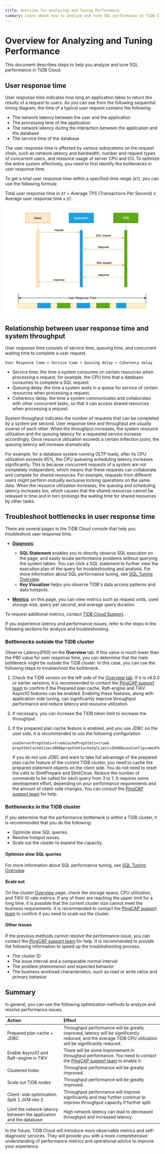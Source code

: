 ```yaml
---
title: Overview for Analyzing and Tuning Performance
summary: Learn about how to analyze and tune SQL performance in TiDB Cloud.
---
```


# Overview for Analyzing and Tuning Performance

This document describes steps to help you analyze and tune SQL performance in TiDB Cloud.

## User response time

User response time indicates how long an application takes to return the results of a request to users. As you can see from the following sequential timing diagram, the time of a typical user request contains the following:

- The network latency between the user and the application
- The processing time of the application
- The network latency during the interaction between the application and the database
- The service time of the database

The user response time is affected by various subsystems on the request chain, such as network latency and bandwidth, number and request types of concurrent users, and resource usage of server CPU and I/O. To optimize the entire system effectively, you need to first identify the bottlenecks in user response time.

To get a total user response time within a specified time range (`ΔT`), you can use the following formula:

Total user response time in `ΔT` = Average TPS (Transactions Per Second) x Average user response time x `ΔT`.

![user_response_time](/media/performance/user_response_time_en.png)

## Relationship between user response time and system throughput

User response time consists of service time, queuing time, and concurrent waiting time to complete a user request.

```
User Response time = Service time + Queuing delay + Coherency delay
```

- Service time: the time a system consumes on certain resources when processing a request, for example, the CPU time that a database consumes to complete a SQL request.
- Queuing delay: the time a system waits in a queue for service of certain resources when processing a request.
- Coherency delay: the time a system communicates and collaborates with other concurrent tasks, so that it can access shared resources when processing a request.

System throughput indicates the number of requests that can be completed by a system per second. User response time and throughput are usually inverse of each other. When the throughput increases, the system resource utilization and the queuing latency for a requested service increase accordingly. Once resource utilization exceeds a certain inflection point, the queuing latency will increase dramatically.

For example, for a database system running OLTP loads, after its CPU utilization exceeds 65%, the CPU queueing scheduling latency increases significantly. This is because concurrent requests of a system are not completely independent, which means that these requests can collaborate and compete for shared resources. For example, requests from different users might perform mutually exclusive locking operations on the same data. When the resource utilization increases, the queuing and scheduling latency increases too, which causes that the shared resources cannot be released in time and in turn prolongs the waiting time for shared resources by other tasks.

## Troubleshoot bottlenecks in user response time

There are several pages in the TiDB Cloud console that help you troubleshoot user response time.

- [**Diagnosis**](/tidb-cloud/tune-performance.md#view-the-diagnosis-page):

    - **SQL Statement** enables you to directly observe SQL execution on the page, and easily locate performance problems without querying the system tables. You can click a SQL statement to further view the execution plan of the query for troubleshooting and analysis. For more information about SQL performance tuning, see [SQL Tuning Overview](/tidb-cloud/tidb-cloud-sql-tuning-overview.md).
    - **Key Visualizer** helps you observe TiDB's data access patterns and data hotspots.

- [**Metrics**](/tidb-cloud/built-in-monitoring.md#view-the-metrics-page): on this page, you can view metrics such as request units, used storage size, query per second, and average query duration.

To request additional metrics, contact [TiDB Cloud Support](/tidb-cloud/tidb-cloud-support.md).

If you experience latency and performance issues, refer to the steps in the following sections for analysis and troubleshooting.

### Bottlenecks outside the TiDB cluster

Observe Latency(P80) on the **Overview** tab. If this value is much lower than the P80 value for user response time, you can determine that the main bottleneck might be outside the TiDB cluster. In this case, you can use the following steps to troubleshoot the bottleneck.

1. Check the TiDB version on the left side of the [Overview tab](/tidb-cloud/monitor-tidb-cluster.md). If it is v6.0.0 or earlier versions, it is recommended to contact the [PingCAP support team](/tidb-cloud/tidb-cloud-support.md) to confirm if the Prepared plan cache, Raft-engine and TiKV AsyncIO features can be enabled. Enabling these features, along with application-side tuning, can significantly improve throughput performance and reduce latency and resource utilization.
2. If necessary, you can increase the TiDB token limit to increase the throughput.
3. If the prepared plan cache feature is enabled, and you use JDBC on the user side, it is recommended to use the following configuration:

    ```
    useServerPrepStmts=true&cachePrepStmts=true& prepStmtCacheSize=1000&prepStmtCacheSqlLimit=20480&useConfigs=maxPerformance
    ```

   If you do not use JDBC and want to take full advantage of the prepared plan cache feature of the current TiDB cluster, you need to cache the prepared statement objects on the client side. You do not need to reset the calls to StmtPrepare and StmtClose. Reduce the number of commands to be called for each query from 3 to 1. It requires some development effort, depending on your performance requirements and the amount of client-side changes. You can consult the [PingCAP support team](/tidb-cloud/tidb-cloud-support.md) for help.

### Bottlenecks in the TiDB cluster

If you determine that the performance bottleneck is within a TiDB cluster, it is recommended that you do the following:

- Optimize slow SQL queries.
- Resolve hotspot issues.
- Scale out the cluster to expand the capacity.

#### Optimize slow SQL queries

For more information about SQL performance tuning, see [SQL Tuning Overview](/tidb-cloud/tidb-cloud-sql-tuning-overview.md).

#### Scale out

On the cluster [Overview](/tidb-cloud/monitor-tidb-cluster.md) page, check the storage space, CPU utilization, and TiKV IO rate metrics. If any of them are reaching the upper limit for a long time, it is possible that the current cluster size cannot meet the business requirements. It is recommended to contact the [PingCAP support team](/tidb-cloud/tidb-cloud-support.md) to confirm if you need to scale out the cluster.

#### Other issues

If the previous methods cannot resolve the performance issue, you can contact the [PingCAP support team](/tidb-cloud/tidb-cloud-support.md) for help. It is recommended to provide the following information to speed up the troubleshooting process.

- The cluster ID
- The issue interval and a comparable normal interval
- The problem phenomenon and expected behavior
- The business workload characteristics, such as read or write ratios and primary behavior

## Summary

In general, you can use the following optimization methods to analyze and resolve performance issues.

| Action | Effect |
|:--|:--|
| Prepared plan cache + JDBC | Throughput performance will be greatly improved, latency will be significantly reduced, and the average TiDB CPU utilization will be significantly reduced. |
| Enable AsyncIO and Raft-engine in TiKV | There will be some improvement in throughput performance. You need to contact the [PingCAP support team](/tidb-cloud/tidb-cloud-support.md) to enable it. |
| Clustered Index | Throughput performance will be greatly improved. |
| Scale out TiDB nodes |Throughput performance will be greatly improved.  |
| Client-side optimization. Split 1 JVM into 3 | Throughput performance will improve significantly and may further continue to improve throughput capacity if further split. |
| Limit the network latency between the application and the database | High network latency can lead to decreased throughput and increased latency. |

In the future, TiDB Cloud will introduce more observable metrics and self-diagnostic services. They will provide you with a more comprehensive understanding of performance metrics and operational advice to improve your experience.
